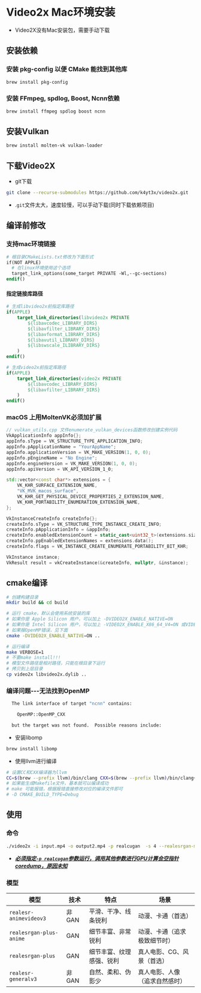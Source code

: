 # Video2x Mac环境安装

- Video2X没有Mac安装包，需要手动下载

## 安装依赖

### 安装 pkg-config 以便 CMake 能找到其他库

```bash
brew install pkg-config
```

### 安装 FFmpeg, spdlog, Boost, Ncnn依赖

```bash
brew install ffmpeg spdlog boost ncnn
```

## 安装Vulkan

```bash
brew install molten-vk vulkan-loader
```

## 下载Video2X

- git下载

```bash
git clone --recurse-submodules https://github.com/k4yt3x/video2x.git
```

- .`git`文件太大，速度较慢，可以手动下载(同时下载依赖项目)

## 编译前修改

### 支持mac环境链接

```makefile
# 根目录CMakeLists.txt修改为下面形式
if(NOT APPLE)
  # 在linux环境使用这个选项
  target_link_options(some_target PRIVATE -Wl,--gc-sections)
endif()
```

#### 指定链接库路径

```cmake
# 生成libvideo2x前指定库路径
if(APPLE)
    target_link_directories(libvideo2x PRIVATE 
        ${libavcodec_LIBRARY_DIRS}
        ${libavfilter_LIBRARY_DIRS}
        ${libavformat_LIBRARY_DIRS}
        ${libavutil_LIBRARY_DIRS}
        ${libswscale_ILIBRARY_DIRS}
    )
endif()
```

```cmake
# 生成video2x前指定库路径    
if(APPLE)
    target_link_directories(video2x PRIVATE 
        ${libavcodec_LIBRARY_DIRS}
        ${libavfilter_LIBRARY_DIRS}
    )
endif()
```

### macOS 上用MoltenVK必须加扩展

```cpp
// vulkan_utils.cpp 文件enumerate_vulkan_devices函数修改创建实例代码
VkApplicationInfo appInfo{};
appInfo.sType = VK_STRUCTURE_TYPE_APPLICATION_INFO;
appInfo.pApplicationName = "YourAppName";
appInfo.applicationVersion = VK_MAKE_VERSION(1, 0, 0);
appInfo.pEngineName = "No Engine";
appInfo.engineVersion = VK_MAKE_VERSION(1, 0, 0);
appInfo.apiVersion = VK_API_VERSION_1_0;

std::vector<const char*> extensions = {
    VK_KHR_SURFACE_EXTENSION_NAME,
    "VK_MVK_macos_surface",
    VK_KHR_GET_PHYSICAL_DEVICE_PROPERTIES_2_EXTENSION_NAME,
    VK_KHR_PORTABILITY_ENUMERATION_EXTENSION_NAME,
};

VkInstanceCreateInfo createInfo{};
createInfo.sType = VK_STRUCTURE_TYPE_INSTANCE_CREATE_INFO;
createInfo.pApplicationInfo = &appInfo;
createInfo.enabledExtensionCount = static_cast<uint32_t>(extensions.size());
createInfo.ppEnabledExtensionNames = extensions.data();
createInfo.flags = VK_INSTANCE_CREATE_ENUMERATE_PORTABILITY_BIT_KHR; 

VkInstance instance;
VkResult result = vkCreateInstance(&createInfo, nullptr, &instance);
```

## cmake编译

```bash
# 创建构建目录
mkdir build && cd build

# 运行 cmake，默认会使用系统安装的库
# 如果你是 Apple Silicon 用户，可以加上 -DVIDEO2X_ENABLE_NATIVE=ON
# 如果你是 Intel Silicon 用户，可以加上 -VIDEO2X_ENABLE_X86_64_V4=ON 或VIDEO2X_ENABLE_X86_64_V3=ON
# 如果报OpenMP错误，见下面
cmake -DVIDEO2X_ENABLE_NATIVE=ON .. 

# 运行编译
make VERBOSE=1
# 不要make install!!!
# 模型文件路径是相对路径，只能在根目录下运行
# 拷贝到上层目录
cp video2x libvideo2x.dylib ..
```

### 编译问题---无法找到OpenMP

```bash
  The link interface of target "ncnn" contains:

    OpenMP::OpenMP_CXX

  but the target was not found.  Possible reasons include:
```

- 安装libomp

```bash
brew install libomp
```

- 使用llvm进行编译

```bash
# 设置CC和CXX编译器为llvm
CC=$(brew --prefix llvm)/bin/clang CXX=$(brew --prefix llvm)/bin/clang++ cmake -DVIDEO2X_ENABLE_NATIVE=ON -DVIDEO2X_USE_EXTERNAL_NCNN=ON  ..
# 如果能生成Makefile文件，基本就可以编译成功
# make 可能报错，根据报错直接修改对应的编译文件即可
# -D CMAKE_BUILD_TYPE=Debug
```

## 使用

### 命令

```bash
./video2x -i input.mp4 -o output2.mp4 -p realcugan  -s 4 --realesrgan-model realesrgan-plus
```

- ***<u>必须指定`-p realcugan`参数运行，调用其他参数进行GPU计算会空指针coredump，原因未知</u>***

### 模型

| 模型                      | 技术    | 特点           | 场景              |
| ----------------------- | ----- | ------------ | --------------- |
| `realesr-animevideov3`  | 非 GAN | 平滑、干净、线条锐利   | 动漫、卡通（首选）       |
| `realesrgan-plus-anime` | GAN   | 细节丰富、非常锐利    | 动漫、卡通（追求极致细节时）  |
| `realesrgan-plus`       | GAN   | 细节丰富、纹理感强、锐利 | 真人电影、CG、风景（首选）  |
| `realesr-generalv3`     | 非 GAN | 自然、柔和、伪影少    | 真人电影、人像（追求自然感时） |

